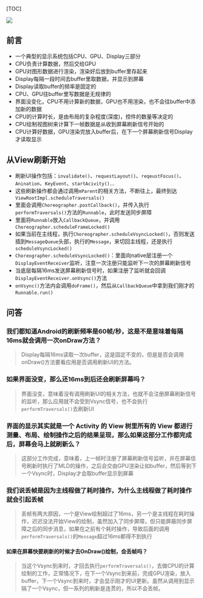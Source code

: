 [TOC]

![](https://raw.githubusercontent.com/gxd523/PictureBed/master/ui_refresh.png)

## 前言
* 一个典型的显示系统包括CPU、GPU、Display三部分
* CPU负责计算数据，然后交给GPU
* GPU对图形数据进行渲染，渲染好后放到buffer里存起来
* Display每隔一段时间去buffer里取数据，并显示到屏幕
* Display读取buffer的频率是固定的
* CPU、GPU往buffer里写数据是无规律的
* 界面没变化，CPU不用计算新的数据，GPU也不用渲染，也不会往buffer中添加新的数据
* CPU的计算时长，是由布局的复杂程度(深度)，控件的数量等决定的
* CPU绘制视图树来计算下一帧数据是从收到屏幕刷新信号开始的
* CPU计算好数据，GPU渲染完放入buffer后，在下一个屏幕刷新信号Display才读取显示

## 从View刷新开始
* 刷新UI操作包括：`invalidate()`、`requestLayout()`、`reqeustFocus()`、`Anination`、`KeyEvent`、`startAcivity()`...
* 这些刷新操作都会通过调用`mParent`的相关方法，不断往上，最终到达`ViewRootImpl.scheduleTraversals()`
* 里面会调用`Choreographer.postCallback()`，并传入执行`performTraversals()`方法的`Runnable`，此时发送同步屏障
* 里面将`Runnable`放入`CallbackQueue`，并调用`Choreographer.scheduleFrameLocked()`
* 如果当前在主线程，执行`Choreographer.scheduleVsyncLocked()`，否则发送插到`MessageQueue`头部，执行的`Message`，来切回主线程，还是执行`scheduleVsyncLocked()`
* `Choreographer.scheduleVsyncLocked()`：里面向native层注册一个`DisplayEventReceiver`监听，注意一次注册只能监听下一次的屏幕刷新信号
* 当底层每隔16ms发送屏幕刷新信号时，如果注册了监听就会回调`DisplayEventReceiver.onVsync()`方法
* `onVsync()`方法内会调用`doFrame()`，然后从`CallbackQueue`中拿到我们刚才的`Runnable.run()`

## 问答
### 我们都知道Android的刷新频率是60帧/秒，这是不是意味着每隔16ms就会调用一次onDraw方法？
> Display每隔16ms读取一次buffer，这是固定不变的，但是是否会调用onDraw()方法要看应用是否调用刷新UI的方法。

### 如果界面没变，那么还16ms到后还会刷新屏幕吗？
> 界面没变，意味着没有调用刷新UI的相关方法，也就不会注册屏幕刷新信号的监听，那么应用就不会受到Vsync信号，也不会执行`performTraversals()`去刷新UI

### 界面的显示其实就是一个 Activity 的 View 树里所有的 View 都进行测量、布局、绘制操作之后的结果呈现，那么如果这部分工作都完成后，屏幕会马上就刷新么？
> 这部分工作完成，意味着，上一帧时注册了屏幕刷新信号监听，并在屏幕信号刷新时执行了MLD的操作，之后会交由GPU渲染让如buffer，然后等到下一个Vsync时，Display才会取buffer显示到屏幕

### 我们说丢帧是因为主线程做了耗时操作，为什么主线程做了耗时操作就会引起丢帧
> 丢帧有两大原因，一个是View绘制超过了16ms，另一个是主线程在耗时操作，迟迟没法开始View的绘制，虽然加入了同步屏障，但只能屏蔽同步屏障之后的同步消息，如果在之前有个耗时操作，导致后面的调用`performTraversals()`的`Message`超过16ms都得不到执行

#### 如果在屏幕快要刷新的时候才去OnDraw()绘制，会丢帧吗？
> 当这个Vsync到来时，才回去执行`performTraversals()`，去做CPU的计算绘制的工作，正常情况下，在下一个Vsync到来前，完成GPU渲染，放入buffer，下一个Vsync到来时，才会显示刚才的UI更新。虽然从调用到显示隔了一个Vsync，但一系列的刷新是连贯的，所以不会丢帧。

